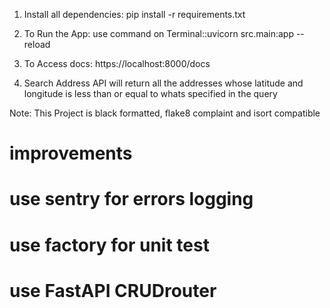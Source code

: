 1. Install all dependencies:
pip install -r requirements.txt


2. To Run the App: 
use command on Terminal::uvicorn src.main:app --reload


3. To Access docs: 
https://localhost:8000/docs 


4. Search Address API
will return all the addresses whose latitude and longitude is less than or equal to whats specified in the query


Note:
This Project is black formatted, flake8 complaint and isort compatible


# improvements
# use sentry for errors logging
# use factory for unit test
# use FastAPI CRUDrouter

